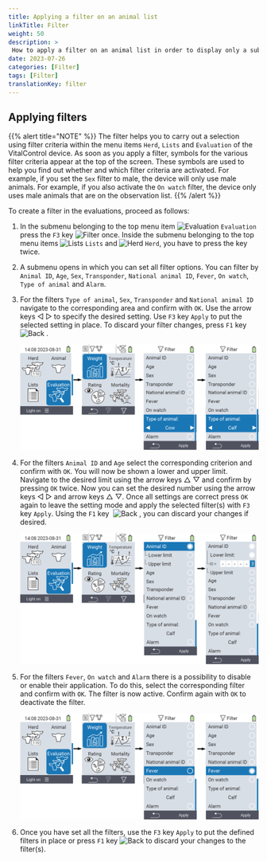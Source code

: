 ```yaml
---
title: Applying a filter on an animal list
linkTitle: Filter
weight: 50
description: >
 How to apply a filter on an animal list in order to display only a subset of the animals present on the device.
date: 2023-07-26
categories: [Filter]
tags: [Filter]
translationKey: filter
---
```

## Applying filters

{{% alert title="NOTE" %}}
The filter helps you to carry out a selection using filter criteria within the menu items `Herd`, `Lists` and `Evaluation` of the VitalControl device. As soon as you apply a filter, symbols for the various filter criteria appear at the top of the screen. These symbols are used to help you find out whether and which filter criteria are activated. For example, if you set the `Sex` filter to male, the device will only use male animals. For example, if you also activate the `On watch` filter, the device only uses male animals that are on the observation list.
{{% /alert %}}

To create a filter in the evaluations, proceed as follows:

1. In the submenu belonging to the top menu item <img src="/icons/main/evaluation.svg" width="50" align="bottom" alt="Evaluation" /> `Evaluation` press the `F3` key <img src="/icons/footer/filter.svg" width="25" align="bottom" alt="Filter" /> once. Inside the submenu belonging to the top menu items <img src="/icons/main/lists.svg" width="28" align="bottom" alt="Lists" /> `Lists` and <img src="/icons/main/herd.svg" width="60" align="bottom" alt="Herd" /> `Herd`, you have to press the key twice.

2. A submenu opens in which you can set all filter options. You can filter by `Animal ID`, `Age`, `Sex`, `Transponder`, `National animal ID`, `Fever`, `On watch`, `Type of animal` and `Alarm`.

3. For the filters `Type of animal`, `Sex`, `Transponder` and `National animal ID` navigate to the corresponding area and confirm with `OK`. Use the arrow keys ◁ ▷ to specify the desired setting. Use `F3` key `Apply` to put the selected setting in place. To discard your filter changes, press `F1` key &nbsp;<img src="/icons/footer/exit.svg" width="25" align="bottom" alt="Back" />&nbsp;.

   ![VitalControl: menu Evaluation Create filter](images/filter.png "Create filter")

4. For the filters `Animal ID` and `Age` select the corresponding criterion and confirm with `OK`. You will now be shown a lower and upper limit. Navigate to the desired limit using the arrow keys △ ▽ and confirm by pressing `OK` twice. Now you can set the desired number using the arrow keys ◁ ▷ and arrow keys △ ▽. Once all settings are correct press `OK` again to leave the setting mode and apply the selected filter(s) with `F3` key `Apply`. Using the `F1` key &nbsp;<img src="/icons/footer/exit.svg" width="25" align="bottom" alt="Back" />&nbsp;, you can discard your changes if desired.

   ![VitalControl: menu Evaluation Create filter](images/filter2.png "Create filter")

5. For the filters `Fever`, `On watch` and `Alarm` there is a possibility to disable or enable their application. To do this, select the corresponding filter and confirm with `OK`. The filter is now active. Confirm again with `OK` to deactivate the filter.

   ![VitalControl: menu Evaluation Create filter](images/filter3.png "Create filter")

6. Once you have set all the filters, use the `F3` key `Apply` to put the defined filters in place or press `F1` key <img src="/icons/footer/exit.svg" width="25" align="bottom" alt="Back" /> to discard your changes to the filter(s).
